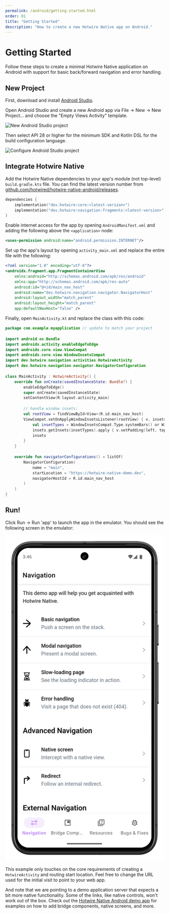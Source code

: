 ```yaml
---
permalink: /android/getting-started.html
order: 01
title: "Getting Started"
description: "How to create a new Hotwire Native app on Android."
---
```


# Getting Started

Follow these steps to create a minimal Hotwire Native application on Android with support for basic back/forward navigation and error handling.

## New Project

First, download and install [Android Studio](https://developer.android.com/studio).

Open Android Studio and create a new Android app via File → New → New Project... and choose the "Empty Views Activity" template.

<img src="/assets/new-android-studio-project.png" class="border" width="600" alt="New Android Studio project" />

Then select API 28 or higher for the minimum SDK and Kotlin DSL for the build configuration language.

<img src="/assets/android-studio-project-options.png" class="border" width="600" alt="Configure Android Studio project" />

## Integrate Hotwire Native

Add the Hotwire Native dependencies to your app's module (not top-level) `build.gradle.kts` file. You can find the latest version number from [github.com/hotwired/hotwire-native-android/releases](https://github.com/hotwired/hotwire-native-android/releases).

```kotlin
dependencies {
    implementation("dev.hotwire:core:<latest-version>")
    implementation("dev.hotwire:navigation-fragments:<latest-version>")
}
```

Enable internet access for the app by opening `AndroidManifest.xml` and adding the following above the `<application>` node:

```xml
<uses-permission android:name="android.permission.INTERNET"/>
```

Set up the app's layout by opening `activity_main.xml` and replace the entire file with the following:

```xml
<?xml version="1.0" encoding="utf-8"?>
<androidx.fragment.app.FragmentContainerView
    xmlns:android="http://schemas.android.com/apk/res/android"
    xmlns:app="http://schemas.android.com/apk/res-auto"
    android:id="@+id/main_nav_host"
    android:name="dev.hotwire.navigation.navigator.NavigatorHost"
    android:layout_width="match_parent"
    android:layout_height="match_parent"
    app:defaultNavHost="false" />
```

Finally, open `MainActivity.kt` and replace the class with this code:

```kotlin
package com.example.myapplication // update to match your project

import android.os.Bundle
import androidx.activity.enableEdgeToEdge
import androidx.core.view.ViewCompat
import androidx.core.view.WindowInsetsCompat
import dev.hotwire.navigation.activities.HotwireActivity
import dev.hotwire.navigation.navigator.NavigatorConfiguration

class MainActivity : HotwireActivity() {
    override fun onCreate(savedInstanceState: Bundle?) {
        enableEdgeToEdge()
        super.onCreate(savedInstanceState)
        setContentView(R.layout.activity_main)

        // handle window insets:
        val rootView = findViewById<View>(R.id.main_nav_host)
        ViewCompat.setOnApplyWindowInsetsListener(rootView) { v, insets ->
            val insetTypes = WindowInsetsCompat.Type.systemBars() or WindowInsetsCompat.Type.ime()
            insets.getInsets(insetTypes).apply { v.setPadding(left, top, right, bottom) }
            insets
        }
    }

    override fun navigatorConfigurations() = listOf(
        NavigatorConfiguration(
            name = "main",
            startLocation = "https://hotwire-native-demo.dev",
            navigatorHostId = R.id.main_nav_host
        )
    )
}
```

## Run!

Click Run → Run 'app' to launch the app in the emulator. You should see the following screen in the emulator:

<img src="/assets/android-hotwire-native-demo.png" class="border" width="600" alt="Hotwire Native demo app" />

This example only touches on the core requirements of creating a `HotwireActivity` and routing start location. Feel free to change the URL used for the initial visit to point to your web app.

And note that we are pointing to a demo application server that expects a bit more native functionality. Some of the links, like native controls, won't work out of the box. Check out the [Hotwire Native Android demo app](https://github.com/hotwired/hotwire-native-android/tree/main/demo) for examples on how to add bridge components, native screens, and more.
